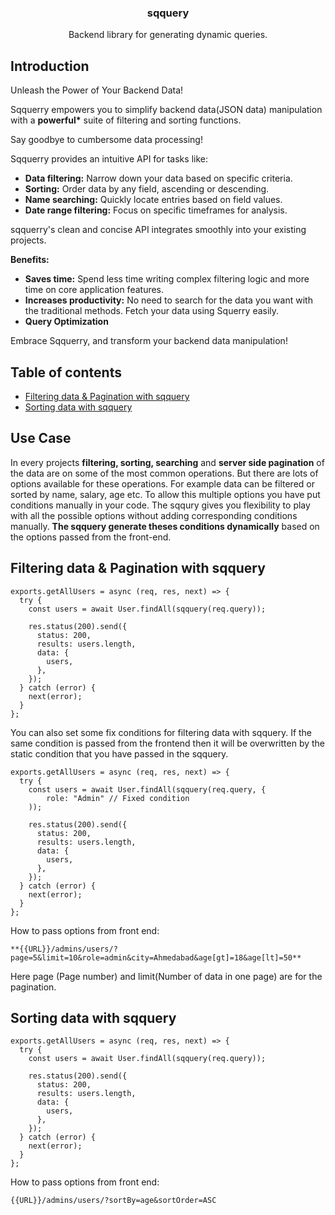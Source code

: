 <h3 align="center">sqquery</h3>

<p align="center">
  Backend library for generating dynamic queries.
</p>

## Introduction

Unleash the Power of Your Backend Data!

Sqquerry empowers you to simplify backend data(JSON data) manipulation with a **powerful\*** suite of filtering and sorting functions.

Say goodbye to cumbersome data processing!

Sqquerry provides an intuitive API for tasks like:

- **Data filtering:** Narrow down your data based on specific criteria.
- **Sorting:** Order data by any field, ascending or descending.
- **Name searching:** Quickly locate entries based on field values.
- **Date range filtering:** Focus on specific timeframes for analysis.

sqquerry's clean and concise API integrates smoothly into your existing projects.

**Benefits:**

- **Saves time:** Spend less time writing complex filtering logic and more time on core application features.
- **Increases productivity:** No need to search for the data you want with the traditional methods. Fetch your data using Squerry easily.
- **Query Optimization**

Embrace Sqquerry, and transform your backend data manipulation!

## Table of contents

- [Filtering data & Pagination with sqquery](#Filtering)
- [Sorting data with sqquery](#Sorting)

## Use Case

In every projects **filtering, sorting, searching** and **server side pagination** of the data are on some of the most common operations. But there are lots of options available for these operations. For example data can be filtered or sorted by name, salary, age etc. To allow this multiple options you have put conditions manually in your code. The sqqury gives you flexibility to play with all the possible options without adding corresponding conditions manually. **The sqquery generate theses conditions dynamically** based on the options passed from the front-end.

## Filtering data & Pagination with sqquery

```
exports.getAllUsers = async (req, res, next) => {
  try {
    const users = await User.findAll(sqquery(req.query));

    res.status(200).send({
      status: 200,
      results: users.length,
      data: {
        users,
      },
    });
  } catch (error) {
    next(error);
  }
};
```

You can also set some fix conditions for filtering data with sqquery. If the same condition is passed from the frontend then it will be overwritten by the static condition that you have passed in the sqquery.

```
exports.getAllUsers = async (req, res, next) => {
  try {
    const users = await User.findAll(sqquery(req.query, {
        role: "Admin" // Fixed condition
    ));

    res.status(200).send({
      status: 200,
      results: users.length,
      data: {
        users,
      },
    });
  } catch (error) {
    next(error);
  }
};
```

How to pass options from front end:

```
**{{URL}}/admins/users/?page=5&limit=10&role=admin&city=Ahmedabad&age[gt]=18&age[lt]=50**
```

Here page (Page number) and limit(Number of data in one page) are for the pagination.

## Sorting data with sqquery

```
exports.getAllUsers = async (req, res, next) => {
  try {
    const users = await User.findAll(sqquery(req.query));

    res.status(200).send({
      status: 200,
      results: users.length,
      data: {
        users,
      },
    });
  } catch (error) {
    next(error);
  }
};
```

How to pass options from front end:

```
{{URL}}/admins/users/?sortBy=age&sortOrder=ASC
```
